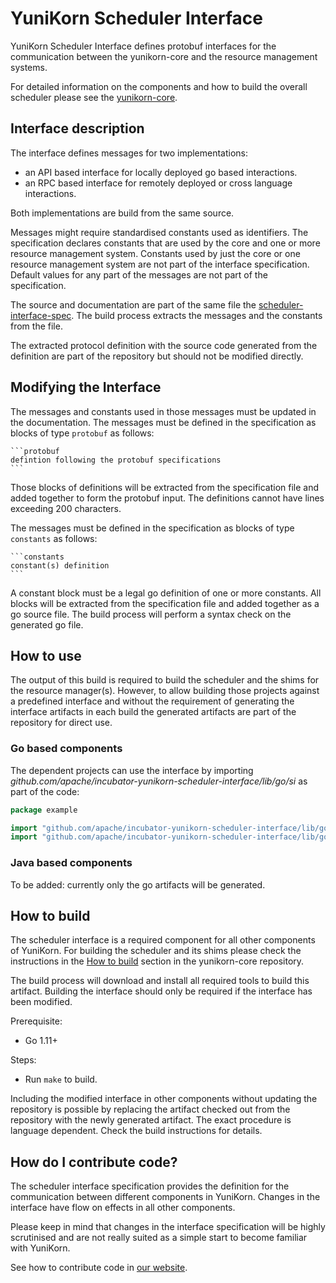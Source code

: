 <!--
 * Licensed to the Apache Software Foundation (ASF) under one
 * or more contributor license agreements.  See the NOTICE file
 * distributed with this work for additional information
 * regarding copyright ownership.  The ASF licenses this file
 * to you under the Apache License, Version 2.0 (the
 * "License"); you may not use this file except in compliance
 * with the License.  You may obtain a copy of the License at
 *
 *     http://www.apache.org/licenses/LICENSE-2.0
 *
 * Unless required by applicable law or agreed to in writing, software
 * distributed under the License is distributed on an "AS IS" BASIS,
 * WITHOUT WARRANTIES OR CONDITIONS OF ANY KIND, either express or implied.
 * See the License for the specific language governing permissions and
 * limitations under the License.
 -->

# YuniKorn Scheduler Interface
YuniKorn Scheduler Interface defines protobuf interfaces for the communication between the yunikorn-core and the resource management systems.

For detailed information on the components and how to build the overall scheduler please see the [yunikorn-core](https://github.com/apache/incubator-yunikorn-core).

## Interface description
The interface defines messages for two implementations:
* an API based interface for locally deployed go based interactions.
* an RPC based interface for remotely deployed or cross language interactions.

Both implementations are build from the same source.

Messages might require standardised constants used as identifiers.
The specification declares constants that are used by the core and one or more resource management system.
Constants used by just the core or one resource management system are not part of the interface specification.
Default values for any part of the messages are not part of the specification. 

The source and documentation are part of the same file the [scheduler-interface-spec](./scheduler-interface-spec.md).
The build process extracts the messages and the constants from the file. 

The extracted protocol definition with the source code generated from the definition are part of the repository but should not be modified directly. 

## Modifying the Interface
The messages and constants used in those messages must be updated in the documentation. 
The messages must be defined in the specification as blocks of type `protobuf` as follows:
````
```protobuf
defintion following the protobuf specifications
```
````
Those blocks of definitions will be extracted from the specification file and added together to form the protobuf input.
The definitions cannot have lines exceeding 200 characters.

The messages must be defined in the specification as blocks of type `constants` as follows:
````
```constants
constant(s) definition
```
````
A constant block must be a legal go definition of one or more constants.
All blocks will be extracted from the specification file and added together as a go source file.
The build process will perform a syntax check on the generated go file.

## How to use 
The output of this build is required to build the scheduler and the shims for the resource manager(s).
However, to allow building those projects against a predefined interface and without the requirement of generating the interface artifacts in each build the generated artifacts are part of the repository for direct use.

### Go based components
The dependent projects can use the interface by importing _github.com/apache/incubator-yunikorn-scheduler-interface/lib/go/si_ as part of the code:
```go
package example

import "github.com/apache/incubator-yunikorn-scheduler-interface/lib/go/si"
import "github.com/apache/incubator-yunikorn-scheduler-interface/lib/go/common"
```

### Java based components
To be added: currently only the go artifacts will be generated.

## How to build
The scheduler interface is a required component for all other components of YuniKorn. For building the scheduler and its shims please check the instructions in the [How to build](https://yunikorn.apache.org/docs/developer_guide/build) section in the yunikorn-core repository.

The build process will download and install all required tools to build this artifact. Building the interface should only be required if the interface has been modified.

Prerequisite: 
- Go 1.11+

Steps: 
- Run `make` to build.

Including the modified interface in other components without updating the repository is possible by replacing the artifact checked out from the repository with the newly generated artifact.
The exact procedure is language dependent. Check the build instructions for details. 

## How do I contribute code?

The scheduler interface specification provides the definition for the communication between
different components in YuniKorn. Changes in the interface have flow on effects in all other
components.

Please keep in mind that changes in the interface specification will be highly scrutinised and 
are not really suited as a simple start to become familiar with YuniKorn.

See how to contribute code in [our website](http://yunikorn.apache.org/community/how_to_contribute).

